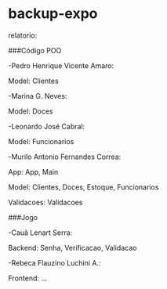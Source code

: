 # backup-expo
relatorio:

###Código POO

-Pedro Henrique Vicente Amaro: 

Model: Clientes

-Marina G. Neves:

Model: Doces

-Leonardo José Cabral:

Model: Funcionarios

-Murilo Antonio Fernandes Correa:

App: App, Main

Model: Clientes, Doces, Estoque, Funcionarios

Validacoes: Validacoes

###Jogo

-Cauã Lenart Serra:

Backend: Senha, Verificacao, Validacao

-Rebeca Flauzino Luchini A.: 

Frontend: ...

